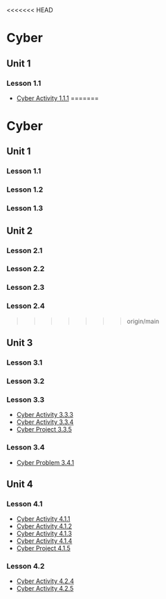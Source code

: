 <<<<<<< HEAD
# Cyber

## Unit 1
### Lesson 1.1
- [Cyber Activity 1.1.1](https://github.com/BSSD-CS/cyber-activity-111)
=======
# Cyber  
## Unit 1  
### Lesson 1.1  

### Lesson 1.2  

### Lesson 1.3  

## Unit 2  
### Lesson 2.1  

### Lesson 2.2  

### Lesson 2.3  

### Lesson 2.4  
>>>>>>> origin/main

## Unit 3
### Lesson 3.1  

### Lesson 3.2

### Lesson 3.3
- [Cyber Activity 3.3.3](https://github.com/BSSD-CS/cyber-activity-333)
- [Cyber Activity 3.3.4](https://github.com/BSSD-CS/cyber-activity-334) 
- [Cyber Project 3.3.5](https://github.com/BSSD-CS/cyber-project-335)

### Lesson 3.4
- [Cyber Problem 3.4.1](https://github.com/BSSD-CS/cyber-problem-341)  

## Unit 4
### Lesson 4.1
- [Cyber Activity 4.1.1](https://github.com/BSSD-CS/cyber-activity-411)
- [Cyber Activity 4.1.2](https://github.com/BSSD-CS/cyber-activity-412)  
- [Cyber Activity 4.1.3](https://github.com/BSSD-CS/cyber-activity-413)
- [Cyber Activity 4.1.4](https://github.com/BSSD-CS/cyber-activity-414)
- [Cyber Project 4.1.5](https://github.com/BSSD-CS/cyber-project-415)

### Lesson 4.2
- [Cyber Activity 4.2.4](https://github.com/BSSD-CS/cyber-activity-424)
- [Cyber Activity 4.2.5](https://github.com/BSSD-CS/cyber-activity-425)
